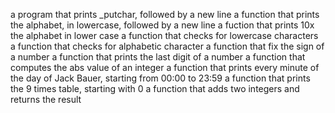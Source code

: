 a program that prints _putchar, followed by a new line
a function that prints the alphabet, in lowercase, followed by a new line
a fuction that prints 10x the alphabet in lower case
a function that checks for lowercase characters
a function that checks for alphabetic character
a function that fix the sign of a number
a function that prints the last digit of a number
a function that computes the abs value of an integer
a function that prints every minute of the day of Jack Bauer, starting from 00:00 to 23:59
 a function that prints the 9 times table, starting with 0
a function that adds two integers and returns the result
